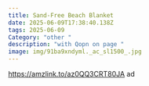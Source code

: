 ```yaml
---
title: Sand-Free Beach Blanket
date: 2025-06-09T17:38:40.138Z
tags: 2025-06-09
Category: "other "
description: "with Qopn on page "
image: img/91ba9xndyml._ac_sl1500_.jpg
---
```

https://amzlink.to/az0QQ3CRT80JA  ad